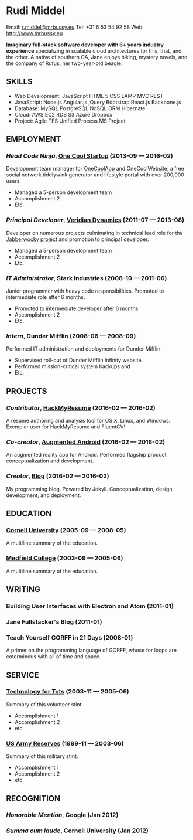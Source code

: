 Rudi Middel
============
Email: r.middel@mrbussy.eu
Tel: +31 6 53 54 92 58
Web: http://www.mrbussy.eu

**Imaginary full-stack software developer with 6+ years industry experience** specializing in scalable cloud architectures for this, that, and the other. A native of southern CA, Jane enjoys hiking, mystery novels, and the company of Rufus, her two-year-old beagle.

## SKILLS

  - Web Development: JavaScript HTML 5 CSS LAMP MVC REST 
  - JavaScript: Node.js Angular.js jQuery Bootstrap React.js Backbone.js 
  - Database: MySQL PostgreSQL NoSQL ORM Hibernate 
  - Cloud: AWS EC2 RDS S3 Azure Dropbox 
  - Project: Agile TFS Unified Process MS Project 

## EMPLOYMENT


### *Head Code Ninja*, [One Cool Startup](https://onecool.io/does-not-exist) (2013-09 — 2016-02)
Development team manager for [OneCoolApp](https://en.wikipedia.org/wiki/Vaporware) and OneCoolWebsite, a free social network tiddlywink generator and lifestyle portal with over 200,000 users.
  - Managed a 5-person development team
  - Accomplishment 2
  - Etc.


### *Principal Developer*, [Veridian Dynamics](https://en.wikipedia.org/wiki/Better_Off_Ted#Plot) (2011-07 — 2013-08)
Developer on numerous projects culminating in technical lead role for the [Jabberwocky project](http://betteroffted.wikia.com/wiki/Jabberwocky) and promotion to principal developer.
  - Managed a 5-person development team
  - Accomplishment 2
  - Etc.


### *IT Administrator*, Stark Industries (2008-10 — 2011-06)
Junior programmer with heavy code responsibilities. Promoted to intermediate role after 6 months.
  - Promoted to intermediate developer after 6 months
  - Accomplishment 2
  - Etc.


### *Intern*, Dunder Mifflin (2008-06 — 2008-09)
Performed IT administration and deployments for Dunder Mifflin.
  - Supervised roll-out of Dunder Mifflin Infinity website.
  - Performed mission-critical system backups and 
  - Etc.


## PROJECTS

### *Contributor*, [HackMyResume](http://please.hackmyresume.com) (2016-02 — 2016-02)
A resume authoring and analysis tool for OS X, Linux, and Windows.
Exemplar user for HackMyResume and FluentCV!
### *Co-creator*, [Augmented Android](http://project.website.com) (2016-02 — 2016-02)
An augmented reality app for Android.
Performed flagship product conceptualization and development.
### *Creator*, [Blog](http://myblog.jane.com/blog) (2016-02 — 2016-02)
My programming blog. Powered by Jekyll.
Conceptualization, design, development, and deployment.

## EDUCATION

### [Cornell University](https://www.cornell.edu/) (2005-09 — 2008-05)
A multiline summary of the education.

### [Medfield College](https://en.wikipedia.org/wiki/Medfield_College) (2003-09 — 2005-06)
A multiline summary of the education.

## WRITING

### Building User Interfaces with Electron and Atom (2011-01)

### Jane Fullstacker's Blog (2011-01)

### Teach Yourself GORFF in 21 Days (2008-01)
A primer on the programming language of GORFF, whose for loops are coterminous with all of time and space.

## SERVICE

### [Technology for Tots](http://technology-for-tots.org) (2003-11 — 2005-06)
Summary of this volunteer stint.
  - Accomplishment 1
  - Accomplishment 2
  - etc
### [US Army Reserves](http://www.usar.army.mil/) (1999-11 — 2003-06)
Summary of this military stint.
  - Accomplishment 1
  - Accomplishment 2
  - etc

## RECOGNITION

### *Honorable Mention*, Google (Jan 2012)

### *Summa cum laude*, Cornell University (Jan 2012)

